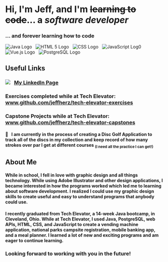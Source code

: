 
# Hi, I'm **Jeff**, and I'm ~~learning to code~~... a *_software developer_*
### ... and forever learning how to code
 
<!--icons-->
![Java Logo](https://img.shields.io/badge/Java-ED8B00?style=for-the-badge&logo=java&logoColor=white) &nbsp; ![HTML 5 Logo](https://img.shields.io/badge/HTML5-E34F26?style=for-the-badge&logo=html5&logoColor=white) &nbsp; ![CSS Logo](https://img.shields.io/badge/CSS-239120?&style=for-the-badge&logo=css3&logoColor=white) &nbsp; ![JavaScript Log0](https://img.shields.io/badge/JavaScript-F7DF1E?style=for-the-badge&logo=javascript&logoColor=black) &nbsp; ![Vue.js Logo](https://img.shields.io/badge/Vue.js-35495E?style=for-the-badge&logo=vue-dot-js&logoColor=4FC08D) &nbsp; ![PostgreSQL Logo](https://img.shields.io/badge/PostgreSQL-316192?style=for-the-badge&logo=postgresql&logoColor=white)

## Useful Links
### 	<img src="https://img.shields.io/badge/LinkedIn-0077B5?style=for-the-badge&logo=linkedin&logoColor=white" /> &nbsp; [My LinkedIn Page](www.linkedin.com/in/jeffreyherz)
### Exercises completed while at Tech Elevator: www.github.com/jeffherz/tech-elevator-exercises
### Capstone Projects while at Tech Elevator: www.github.com/jeffherz/tech-elevator-capstones

#### 🥏  &nbsp; I am currently in the process of creating a Disc Golf Application to track all of the discs in my collection and keep record of how many strokes over par I get at different courses <sub>(I need all the practice I can get!)</sub>

## About Me
#### While in school, I fell in love with graphic design and all things technology.  While using Adobe Illustrator and other design applications, I became interested in how the programs worked which led me to learning about software development.  I realized I could use my graphic design skills to create useful and easy to understand programs that anybody could use.  

#### I recently graduated from Tech Elevator, a 14-week Java bootcamp, in Cleveland, Ohio.  While at Tech Elevator, I used Java, PostgreSQL, web APIs, HTML, CSS, and JavaScript to create a vending machine application, national parks campsite registration, mobile banking app, and a meal planner. I learned a lot of new and exciting programs and am eager to continue learning.

### Looking forward to working with you in the future!
<!--
**jeffherz/jeffherz** is a ✨ _special_ ✨ repository because its `README.md` (this file) appears on your GitHub profile.

Here are some ideas to get you started:

- 🔭 I’m currently working on ...
- 🌱 I’m currently learning ...
- 👯 I’m looking to collaborate on ...
- 🤔 I’m looking for help with ...
- 💬 Ask me about ...
- 📫 How to reach me: ...
- 😄 Pronouns: ...
- ⚡ Fun fact: ...
-->
